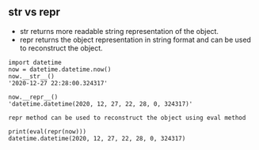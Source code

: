 ## str vs repr
- str returns more readable string representation of the object.
- repr returns the object representation in string format and can be used to reconstruct the object.
```
import datetime
now = datetime.datetime.now()
now.__str__()
'2020-12-27 22:28:00.324317'
```
```
now.__repr__()
'datetime.datetime(2020, 12, 27, 22, 28, 0, 324317)'

repr method can be used to reconstruct the object using eval method

print(eval(repr(now)))
datetime.datetime(2020, 12, 27, 22, 28, 0, 324317)
```
